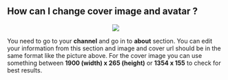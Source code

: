 ## How can I change cover image and avatar ?

<center>

![](https://i.imgur.com/43DWatQ.png)

</center>

You need to go to your **channel** and go in to **about** section. You can edit your information from this section and image and cover url should be in the same format like the picture above. For the cover image you can use something between **1900 (width) x 265 (height)** or **1354 x 155** to check for best results.
